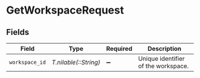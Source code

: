 # GetWorkspaceRequest


## Fields

| Field                               | Type                                | Required                            | Description                         |
| ----------------------------------- | ----------------------------------- | ----------------------------------- | ----------------------------------- |
| `workspace_id`                      | *T.nilable(::String)*               | :heavy_minus_sign:                  | Unique identifier of the workspace. |